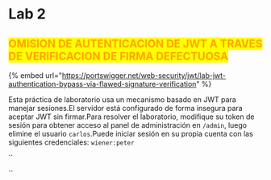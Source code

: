 # Lab 2

## <mark style="color:orange;">OMISION DE AUTENTICACION DE JWT A TRAVES DE VERIFICACION DE FIRMA DEFECTUOSA</mark>

<mark style="color:orange;"></mark>

{% embed url="https://portswigger.net/web-security/jwt/lab-jwt-authentication-bypass-via-flawed-signature-verification" %}

Esta práctica de laboratorio usa un mecanismo basado en JWT para manejar sesiones.El servidor está configurado de forma insegura para aceptar JWT sin firmar.Para resolver el laboratorio, modifique su token de sesión para obtener acceso al panel de administración en `/admin`, luego elimine el usuario `carlos`.Puede iniciar sesión en su propia cuenta con las siguientes credenciales: `wiener:peter`

``

``
